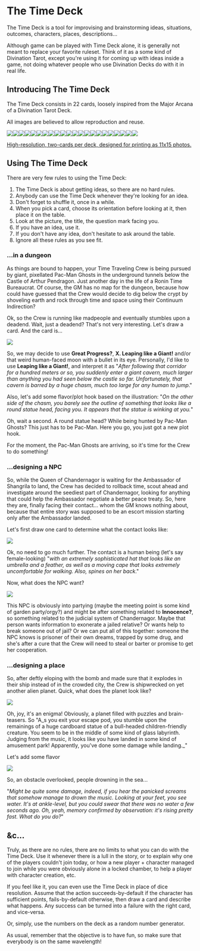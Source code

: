 # The Time Deck

The Time Deck is a tool for improvising and brainstorming ideas, situations, outcomes, characters, places, descriptions...

Although game can be played with Time Deck alone, it is generally not meant to replace your favorite ruleset. Think of it as a some kind of Divination Tarot, except you're using it for coming up with ideas inside a game, not doing whatever people who use Divination Decks do with it in real life.

## Introducing The Time Deck

The Time Deck consists in 22 cards, loosely inspired from the Major Arcana of a Divination Tarot Deck.

All images are believed to allow reproduction and reuse.

![](/assets/small_even0.png)![](/assets/small_odd0.png)![](/assets/small_even1.png)![](/assets/small_odd1.png)![](/assets/small_even2.png)![](/assets/small_odd2.png)![](/assets/small_even3.png)![](/assets/small_odd3.png)![](/assets/small_even4.png)![](/assets/small_odd4.png)![](/assets/small_even5.png)![](/assets/small_odd5.png)![](/assets/small_even6.png)![](/assets/small_odd6.png)![](/assets/small_even7.png)![](/assets/small_odd7.png)![](/assets/small_even8.png)![](/assets/small_odd8.png)![](/assets/small_even9.png)![](/assets/small_odd9.png)![](/assets/small_even10.png)![](/assets/small_odd10.png)

[High-resolution, two-cards per deck, designed for printing as 11x15 photos.](https://photos.app.goo.gl/uYLnUiLAku8hLUcE7)

## Using The Time Deck

There are very few rules to using the Time Deck:

1. The Time Deck is about getting ideas, so there are no hard rules.
2. Anybody can use the Time Deck whenever they're looking for an idea.
3. Don't forget to shuffle it, once in a while.
4. When you pick a card, choose its orientation before looking at it, then place it on the table.
5. Look at the picture, the title, the question mark facing you.
6. If you have an idea, use it.
7. If you don't have any idea, don't hesitate to ask around the table.
8. Ignore all these rules as you see fit.

### ...in a dungeon

As things are bound to happen, your Time Traveling Crew is being pursued by giant, pixellated Pac-Man Ghosts in the underground tunnels below the Castle of Arthur Pendragon. Just another day in the life of a Ronin Time Bureaucrat. Of course, the GM has no map for the dungeon, because how could have guessed that the Crew would decide to dig below the crypt by shoveling earth and rock through time and space using their Continuum Indirection?

Ok, so the Crew is running like madpeople and eventually stumbles upon a deadend. Wait, just a deadend? That's not very interesting. Let's draw a card. And the card is...

![](/assets/reversed_small_even5.png)

So, we may decide to use **Great Progress?**, **X. Leaping like a Giant!** and/or that weird human-faced moon with a bullet in its eye.  Personally, I'd like to use **Leaping like a Giant!**, and interpret it as "_After following that corridor for a hundred meters or so, you suddenly enter a giant cavern, much larger than anything you had seen below the castle so far. Unfortunately, that cavern is barred by a huge chasm, much too large for any human to jump_."

Also, let's add some flavor/plot hook based on the illustration: "_On the other side of the chasm, you barely see the outline of something that looks like a round statue head, facing you. It appears that the statue is winking at you._"

Oh, wait a second. A round statue head? While being hunted by Pac-Man Ghosts? This just has to be Pac-Man. Here you go, you just got a new plot hook.

For the moment, the Pac-Man Ghosts are arriving, so it's time for the Crew to do something!

### ...designing a NPC

So, while the Queen of Chandernagor is waiting for the Ambassador of Shangrila to land, the Crew has decided to rollback time, scout ahead and investigate around the seediest part of Chandernagor, looking for anything that could help the Ambassador negotiate a better peace treaty. So, here they are, finally facing their contact... whom the GM knows nothing about, because that entire story was supposed to be an escort mission starting only after the Ambassador landed.

Let's first draw one card to determine what the contact looks like:

![](/assets/small_even8.png)

Ok, no need to go much further. The contact is a human being \(let's say female-looking\) "_with an extremely sophisticated hat that looks like an umbrella and a feather, as well as a moving cape that looks extremely uncomfortable for walking. Also, spines on her back_."

Now, what does the NPC want?

![](/assets/reversed_small_even1.png)

This NPC is obviously into partying \(maybe the meeting point is some kind of garden party/orgy?\) and might be after something related to **Innocence?**, so something related to the judicial system of Chandernagor. Maybe that person wants information to exonerate a jailed relative? Or wants help to break someone out of jail? Or we can put all of this together: someone the NPC knows is prisoner of their own dreams, trapped by some drug, and she's after a cure that the Crew will need to steal or barter or promise to get her cooperation.

### ...designing a place

So, after deftly eloping with the bomb and made sure that it explodes in their ship instead of in the crowded city, the Crew is shipwrecked on yet another alien planet. Quick, what does the planet look like?

![](/assets/small_even0.png)

Oh, joy, it's an enigma! Obviously, a planet filled with puzzles and brain-teasers. So "A_s you exit your escape pod, you stumble upon the remainings of a huge cardboard statue of a bull-headed children-friendly creature. You seem to be in the middle of some kind of glass labyrinth. Judging from the music, it looks like you have landed in some kind of amusement park! Apparently, you've done some damage while landing._"

Let's add some flavor

![](/assets/small_odd4.png)

So, an obstacle overlooked, people drowning in the sea...

"_Might be quite some damage, indeed, if you hear the panicked screams that somehow manage to drown the music. Looking at your feet, you see water. It's at ankle-level, but you could swear that there was no water a few seconds ago. Oh, yeah, memory confirmed by observation: it's rising pretty fast. What do you do?_"

## &c...

Truly, as there are no rules, there are no limits to what you can do with the Time Deck. Use it whenever there is a lull in the story, or to explain why one of the players couldn't join today, or how a new player + character managed to join while you were obviously alone in a locked chamber, to help a player with character creation, etc.

If you feel like it, you can even use the Time Deck in place of dice resolution. Assume that the action succeeds-by-default if the character has sufficient points, fails-by-default otherwise, then draw a card and describe what happens. Any success can be turned into a failure with the right card, and vice-versa.

Or, simply, use the numbers on the deck as a random number generator.

As usual, remember that the objective is to have fun, so make sure that everybody is on the same wavelength!

